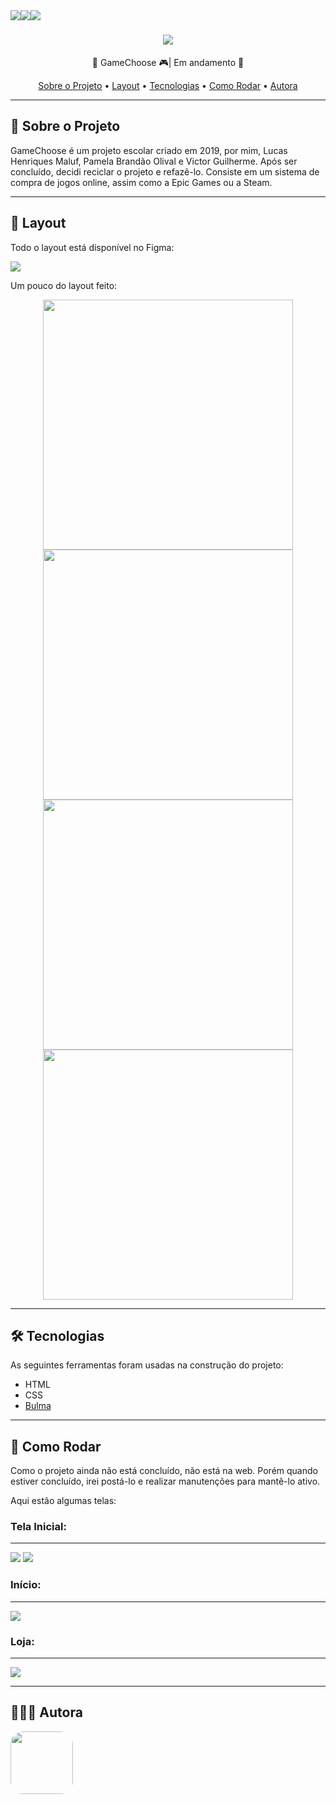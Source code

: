 <div align="center">
  <img style="float:left;" src="https://img.shields.io/static/v1?label=Front-end&message=99%&color=78BC61&style=for-the-badge&logo=ghost"/>
  <img style="float:left;" src="https://img.shields.io/static/v1?label=Back-end&message=0%&color=78BC61&style=for-the-badge&logo=ghost"/>
  <img style="float:left;" src="https://img.shields.io/static/v1?label=Banco&message=40%&color=78BC61&style=for-the-badge&logo=ghost"/>
</div>

<h1 align="center">
  <img src="https://user-images.githubusercontent.com/70920017/116576383-e4879500-a8e5-11eb-9c09-b656ccc2b481.png">
</h1>

<div align="center">
 <p>🚧 GameChoose 🎮| Em andamento 🚧</p>
 <a href="#-sobre-o-projeto">Sobre o Projeto</a> •
 <a href="#-layout">Layout</a> • 
 <a href="#-tecnologias">Tecnologias</a> • 
 <a href="#-como-rodar">Como Rodar</a> •
 <a href="--#autora">Autora</a>
</div>

---

## 💾 Sobre o Projeto
<div id="sobre">
  <p>GameChoose é um projeto escolar criado em 2019, por mim, Lucas Henriques Maluf, Pamela Brandão Olival e Victor Guilherme. Após ser concluído, decidi reciclar o projeto      e refazê-lo. Consiste em um sistema de compra de jogos online, assim como a Epic Games ou a Steam.</p>
</div>

---

## 🎨 Layout
<div id="layout">
  <p>Todo o layout está disponível no Figma:</p>
  <a href="https://www.figma.com/file/e3IuNTvejzuZRgU8mxBpi3/GameChoose?node-id=0%3A1"><img src="https://img.shields.io/static/v1?label=Acesse&message=Figma&color=78BC61&style=plastic&logo=ghost"/></a>
  <p>Um pouco do layout feito:</p>
  
  <div align="center">
    <img src="./img/printscreens/figma-inicio.jpg" height=400 align="center" style="display: flex; align-items: flex-start; justify-content: center;">
    <img src="./img/printscreens/figma-loja.jpg" height=400 align="center" style="display: flex; align-items: flex-start; justify-content: center;">
    <img src="./img/printscreens/figma-jogo.jpg" height=400 align="center" style="display: flex; align-items: flex-start; justify-content: center;">
    <img src="./img/printscreens/figma-biblioteca.jpg" height=400 align="center" style="display: flex; align-items: flex-start; justify-content: center;">
  </div>
</div>

---

## 🛠 Tecnologias
<div id="tecnologia">
  <p>As seguintes ferramentas foram usadas na construção do projeto:</p>
  <ul>
    <li>HTML</li>
    <li>CSS</li>
    <li><a href="https://bulma.io">Bulma</a></li>
  </ul>
</div> 

---

## 🚀 Como Rodar
<div id="como-rodar">
  <p>Como o projeto ainda não está concluído, não está na web. Porém quando estiver concluído, irei postá-lo e realizar manutenções para mantê-lo ativo.</p>
  <p>Aqui estão algumas telas:</p>
  <h3>Tela Inicial:</h3>
  <hr>
  <img src="./img/printscreens/index-1.jpg">
  <img src="./img/printscreens/index-2.jpg">
  <br>
  
  <h3>Início:</h3>
  <hr>
  <img src="./img/printscreens/inicio.jpg">
  <br>
  
  <h3>Loja:</h3>
  <hr>
  <img src="./img/printscreens/loja.jpg">
  <br>
</div>

---

## 🙋🏻‍♀️ Autora
<a href="https://www.linkedin.com/in/larissa-sousa-silva-491893204/"><img style="border-radius: 20%;" src="https://user-images.githubusercontent.com/70920017/116608426-8bc9f380-a909-11eb-9678-dcca1a11906b.png" width="100px;"></a>

<br>
<br>
